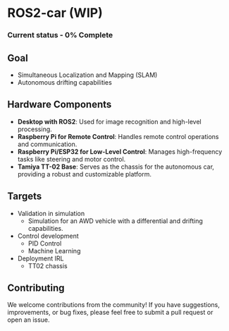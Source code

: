 # ROS2-car (WIP)

### Current status - 0% Complete

## Goal

- Simultaneous Localization and Mapping (SLAM)
- Autonomous drifting capabilities

## Hardware Components

- **Desktop with ROS2**: Used for image recognition and high-level processing.
- **Raspberry Pi for Remote Control**: Handles remote control operations and communication.
- **Raspberry Pi/ESP32 for Low-Level Control**: Manages high-frequency tasks like steering and motor control.
- **Tamiya TT-02 Base**: Serves as the chassis for the autonomous car, providing a robust and customizable platform.

## Targets

- Validation in simulation
  - Simulation for an AWD vehicle with a differential and drifting capabilities.
- Control development
  - PID Control
  - Machine Learning
- Deployment IRL
  - TT02 chassis

## Contributing

We welcome contributions from the community! If you have suggestions, improvements, or bug fixes, please feel free to submit a pull request or open an issue.
